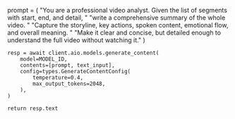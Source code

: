 prompt = (
        "You are a professional video analyst. Given the list of segments with start, end, and detail, "
        "write a comprehensive summary of the whole video. "
        "Capture the storyline, key actions, spoken content, emotional flow, and overall meaning. "
        "Make it clear and concise, but detailed enough to understand the full video without watching it."
    )

    resp = await client.aio.models.generate_content(
        model=MODEL_ID,
        contents=[prompt, text_input],
        config=types.GenerateContentConfig(
            temperature=0.4,
            max_output_tokens=2048,
        ),
    )

    return resp.text

